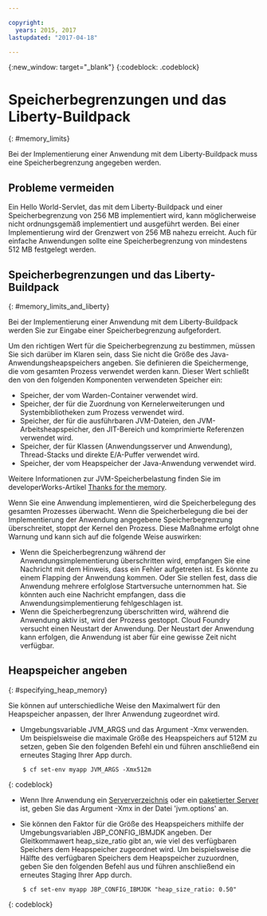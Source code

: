 ```yaml
---

copyright:
  years: 2015, 2017
lastupdated: "2017-04-18"

---
```


{:new_window: target="_blank"}
{:codeblock: .codeblock}

# Speicherbegrenzungen und das Liberty-Buildpack
{: #memory_limits}

Bei der Implementierung einer Anwendung mit dem Liberty-Buildpack muss eine
Speicherbegrenzung angegeben werden.

## Probleme vermeiden

Ein Hello World-Servlet, das mit dem Liberty-Buildpack
und einer Speicherbegrenzung von 256 MB implementiert wird, kann möglicherweise nicht ordnungsgemäß
implementiert und ausgeführt werden. Bei einer Implementierung wird der Grenzwert von 256 MB nahezu
erreicht. Auch für einfache Anwendungen sollte eine Speicherbegrenzung von mindestens 512 MB
festgelegt werden.

## Speicherbegrenzungen und das Liberty-Buildpack
{: #memory_limits_and_liberty}


Bei der Implementierung einer
Anwendung mit dem Liberty-Buildpack werden Sie zur Eingabe einer Speicherbegrenzung
aufgefordert.

Um den richtigen Wert für die Speicherbegrenzung zu bestimmen, müssen Sie sich
darüber im Klaren sein, dass Sie nicht die Größe des Java-Anwendungsheapspeichers angeben. Sie definieren
die Speichermenge, die vom gesamten Prozess verwendet werden kann. Dieser Wert schließt den von den
folgenden Komponenten verwendeten Speicher ein:

* Speicher, der vom Warden-Container verwendet wird.
* Speicher, der für die Zuordnung von Kernelerweiterungen und Systembibliotheken zum Prozess verwendet wird.
* Speicher, der für die ausführbaren JVM-Dateien, den JVM-Arbeitsheapspeicher, den JIT-Bereich und komprimierte
Referenzen verwendet wird.
* Speicher, der für Klassen (Anwendungsserver und Anwendung), Thread-Stacks und direkte E/A-Puffer verwendet wird.
* Speicher, der vom Heapspeicher der Java-Anwendung verwendet wird.

Weitere Informationen zur JVM-Speicherbelastung finden Sie im developerWorks-Artikel [Thanks for the memory](http://www.ibm.com/developerworks/library/j-nativememory-linux/).

Wenn
Sie eine Anwendung implementieren, wird die Speicherbelegung des gesamten Prozesses
überwacht. Wenn die Speicherbelegung die bei der Implementierung der Anwendung angegebene Speicherbegrenzung
überschreitet, stoppt der Kernel den Prozess. Diese Maßnahme erfolgt ohne Warnung und kann sich auf die
folgende Weise auswirken:

* Wenn die Speicherbegrenzung während der Anwendungsimplementierung überschritten wird, empfangen Sie
eine Nachricht mit dem Hinweis, dass ein Fehler aufgetreten ist. Es könnte zu einem Flapping
der Anwendung kommen. Oder Sie stellen fest, dass die Anwendung mehrere erfolglose Startversuche
unternommen hat. Sie könnten auch eine Nachricht empfangen, dass die Anwendungsimplementierung
fehlgeschlagen ist.
* Wenn die Speicherbegrenzung überschritten wird, während die Anwendung aktiv ist, wird der Prozess
gestoppt. Cloud Foundry versucht einen Neustart der Anwendung. Der Neustart der Anwendung kann erfolgen, die Anwendung ist aber für eine gewisse Zeit nicht verfügbar.

## Heapspeicher angeben
{: #specifying_heap_memory}

Sie können auf unterschiedliche Weise den Maximalwert für den Heapspeicher anpassen, der Ihrer Anwendung zugeordnet wird. 

*  Umgebungsvariable JVM_ARGS und das Argument -Xmx verwenden. Um beispielsweise die maximale Größe des Heapspeichers auf 512M zu setzen, geben Sie den folgenden Befehl ein und
führen anschließend ein erneutes Staging Ihrer App durch. 

```
    $ cf set-env myapp JVM_ARGS -Xmx512m
```
{: codeblock}

* Wenn Ihre Anwendung ein [Serververzeichnis](optionsForPushing.html#server_directory) oder ein [paketierter Server](optionsForPushing.html#packaged_server) ist, geben Sie das Argument -Xmx in der Datei 'jvm.options' an. 

* Sie können den Faktor für die Größe des Heapspeichers mithilfe der Umgebungsvariablen JBP_CONFIG_IBMJDK angeben. Der Gleitkommawert heap_size_ratio gibt an, wie viel des verfügbaren Speichers dem Heapspeicher zugeordnet wird. Um beispielsweise die Hälfte des verfügbaren Speichers dem Heapspeicher zuzuordnen, geben Sie den folgenden Befehl aus und führen anschließend ein erneutes Staging Ihrer App durch. 

```
    $ cf set-env myapp JBP_CONFIG_IBMJDK "heap_size_ratio: 0.50"
```
{: codeblock}
